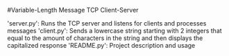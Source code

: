 #Variable-Length Message TCP Client-Server

'server.py': Runs the TCP server and listens for clients and processes messages
'client.py': Sends a lowercase string starting with 2 integers that equal to the amount of characters in the string and then displays the capitalized response
'README.py': Project description and usage
